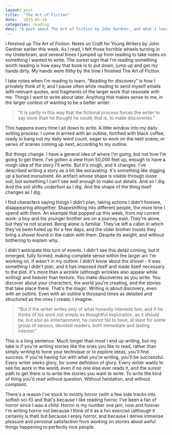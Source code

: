 ```yaml
---
layout: post
title:  "The Art of Fiction"
date:   2015-05-10
categories: reading
desc: "A post about The Art of Fiction by John Gardner, and what I learned by reading it."
---
```


I finished up The Art of Fiction: Notes on Craft for Young Writers by John Gardner earlier this week. As I read, I felt those horrible wheels turning in my Underbrain, and several times I jumped up from reading to take notes on something I wanted to write. The surest sign that I'm reading something worth reading is how easy that book is to put down, jump up and get my hands dirty. My hands were filthy by the time I finished The Art of Fiction.

I take notes when I'm reading to learn. "Reading for discovery" is how I privately think of it, and I pause often while reading to send myself emails with relevant quotes, and fragments of the larger work that resonate with me. Things I want to write about later. Anything that makes sense to me, in the larger context of wanting to be a better writer.

<blockquote>"It is partly in this way that the fictional process forces the writer to say more than he thought he could; that is, to make discoveries."</blockquote>

This happens every time I sit down to write. A little window into my daily writing process: I come in armed with an outline, fortified with black coffee, ready to bang out my daily word count, eager to work on the next scene, or series of scenes coming up next, according to my outline.

But things change. I have a general idea of where I'm going, but not how I'm going to get there. I've gotten a view from 50,000 feet up, enough to have a rough idea of the story I'll write. But it's rough, and it changes. I've described writing a story as a bit like excavating. It's something like digging up a buried monument. An artifact whose shape is visible through loose soil, but something I can't see well enough to make out details. And so I dig. And the soil shifts underfoot as I dig. And the shape of the thing itself changes as I dig.

I find characters saying things I didn't plan, taking actions I didn't foresee, disappearing altogether. Shapeshifting into different people, the more time I spend with them. An example that popped up this week, from my current work: a boy and his younger brother are on a journey east. They're alone, but they're not scared. Being alone is familiar. They've left a cabin in which they've been holed up for a few days, and the older brother insists they bring a shovel found in the cabin with them. Despite its weight, and without bothering to explain why.

I didn't anticipate this turn of events. I didn't see this detail coming, but it emerged, fully formed, making complete sense within the larger arc I'm working on. It wasn't in my outline. I didn't know about the shovel - it was something I didn't plan, and it has imposed itself and made itself necessary to the plot. It's more than a wrinkle (although wrinkles also appear while writing) and heavier than texture. You make discoveries as you write. You discover about your characters, the world you're creating, and the stories that take place there. That's the magic. Writing is about discovery, even with an outline. Even with an outline a thousand times as detailed and structured as the ones I create, I imagine.

<blockquote>"But if the writer writes only of what honestly interests him, and if he thinks of his work not simply as thoughtful exploration, as it should be, but also as entertainment, he cannot fail to have, at least for some group of serious, devoted readers, both immediate and lasting interest."</blockquote>

This is a long sentence. Much longer than most I end up writing, but my take is if you're writing stories like the ones you like to read, rather than simply writing to hone your technique or to explore ideas, you'll find success. If you're having fun with what you're writing, you'll be successful. Every writer seeks glory, for some definition of glory. Every writer wants to see his work in the world, even if no one else ever reads it, and the surest path to get there is to write the stories you want to write. To write the kind of thing you'd read without question. Without heistation, and without complaint.

There's a reason I've stuck to mostly horror (with a few side tracks into softish sci-fi) and that's because I like reading horror. I've been a fan of horror since I was a child. Horror is my number one jam, now and forever. I'm writing horror not because I think of it as a fun exercise (although it certainly is that) but because I enjoy horror, and because I derive immense pleasure and personal satisfaction from working on stories about awful things happening to perfectly nice people.